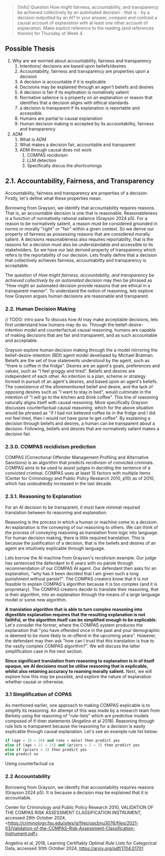 > [!info] Question
> How might fairness, accountability, and transparency be achieved collectively by an automated decision - that is - by a decision outputted by an AI? In your answer, compare and contrast a causal account of explanation with at least one other account of explanation. Make explicit reference to the reading (and references therein) for Thursday of Week 4.

## Possible Thesis

1. Why are we worried about accountability, fairness and transparency
	1. Intentions/ decisions are based upon beliefs/desires
	2. Accountability, fairness and transparency are properties upon a decision
	3. A decision is accountable if it is explicable
	4. Decisions may be explained through an agen't beliefs and desires
	5. A decision is fair if its explination is nomatively salient
	6. Normative salience is a property on an explanation or reason that identifies that a decision aligns with ethical standards
	7. a decision is transparent if its explanation is reportable and accessible.
	8. Humans are partial to causal explanation
	9. Human decision making is accepted by its accountability, fairness and transparency
2. ADM
	1. What is ADM
	2. What makes a decision fair, accountable and transparent
	3. ADM through causal does not work
		1. COMPAS recidivism
		2. LLM detection
		3. Specifically discus the shortcomings

## 2.1. Accountability, Fairness, and Transparency
Accountability, fairness and transparency are properties of a decision. Firstly, let's define what these properties mean.

Borrowing from Grayson, we identify that accountability requires reasons. That is, an accountable decision is one that is reasonable. Reasonableness is a function of normatively rational salience (Grayson 2024 p5). For a reason to be normatively salient, a reason must be considered grounded in norms or morally "right" or "fair" within a given context. So we derive our property of fairness as possessing reasons that are considered morally salient. A decisions reasonableness also requires reportability, that is the reasons for a decision must also be understandable and accessible to its stakeholders. So we have our last derived property of transparency which refers to the reportability of our decision. Lets finally define that a decision that collectively achieves fairness, accountability and transparency is acceptable.

The question of *How might fairness, accountability, and transparency be achieved collectively by an automated decision* may then be phrased as "How might an automated decision provide reasons that are ethical in a transparent manner". To understand the notion of reasoning, lets explore how Grayson argues human decisions are reasonable and transparent.

### 2.2. Human Decision Making
// TODO: intro para
To discuss how AI may make acceptable decisions, lets first understand how humans may do so. Through the belief-desire-intention model and counterfactual causal reasoning, humans are capable of making decisions that are fair and transparent, and as such accountable and acceptable.

Grayson explore human decision making through the a model mirroring the belief-desire-intention (BDI) agent model developed by Michael Bratman. Beliefs are the set of true statements understood by the agent, such as "there is coffee in the fridge". Desires are an agent's goals, preferences and values, such as "I feel groggy and tired". Beliefs and desires are independent of each other. An intention is a plan, scheme or strategy formed in pursuit of an agent's desires, and based upon an agent's beliefs. The coexistence of the aforementioned belief and desire, and the lack of opposing desires such as "I want to stay in bed", would culminate in the intention of "I will go to the kitchen and drink coffee". This line of reasoning naturally aligns itself with causal reasoning. More specifically Grayson discusses counterfactual causal reasoning, which for the above situation would be phrased as "if I had not believed coffee lie in the fridge and I did not feel tired, then I would not have gone to get coffee". By explaining a decision through beliefs and desires, a human can be transparent about a decision. Following, beliefs and desires that are normatively salient makes a decision fair.

### 2.3.0. COMPAS recidivism prediction
COMPAS (Correctional Offender Management Profiling and Alternative Sanctions) is an algorithm that predicts recidivism of convicted criminals. COMPAS aims to be used to assist judges in deciding the sentence of a convicted criminal. COMPAS uses at least 15 factors with multiple items (Center for Criminology and Public Policy Research 2010, p10) as of 2010, which has undoubtedly increased in the last decade. 

### 2.3.1. Reasoning to Explanation
For an AI decision to be transparent, it must have minimal required translation between its reasoning and explanation.

Reasoning is the process in which a human or machine come to a decision. An explanation is the conveying of our reasoning to others. We can think of the process of conveying reasoning as translation from logic into language. For human decision making, there is little required translation. This is because the justification of a decision, that is the beliefs and desires of an agent are intuitively explicable through language.

Lets borrow the AI machine from Grayson's recidivism example. Our judge has sentenced the defendant to 6 years with no parole through recommendation of our COMPAS AI agent. Our defendant then asks for an explanation, "why has it been decided that I am given such a long punishment without parole?". The COMPAS creators know that it is not feasible to explain COMPAS's algorithm because it is too complex (and it is proprietary). The COMPAS creators decide to translate their reasoning, that is their algorithm, into an explanation through the means of a large language model or some new algorithm.

**A translation algorithm that is able to turn complex reasoning into digestible explanation requires that the resulting explanation is not faithful, or the algorithm itself can be simplified enough to be explicable.** Let's consider the former, where the COMPAS system produces the explanation that "you have offended once in the past and your demographic is deemed to be more likely to re-offend in the upcoming years". However, the defendant may then ask "how can I trust that this translation is true to the vastly complex COMPAS algorithm?". We will discuss the latter simplification case in the next section.

**Since significant translation from reasoning to explanation is in of itself opaque, we AI decisions must be utilise reasoning that is explicable, whilst also retaining accuracy to roaming morally salient.** Next, we will explore how this may be possible, and explore the nature of explanation whether causal or otherwise.

### 3.1 Simplification of COPAS
As mentioned earlier, one approach to making COMPAS explicable is to simplify its reasoning. An attempt of this was made by a research team from Berkely using the reasoning of "rule-lists" which are predictive models composed of if-then statements (Angelino et al 2018). Reasoning through rule lists is transparent because the reasoning for a decision is easily explicable through causal explanation. Let's see an example rule list below:

```python
if (age = 18 − 20) and (sex = male) then predict yes
else if (age = 21 − 23) and (priors = 2 − 3) then predict yes
else if (priors > 3) then predict yes
else predict no
```

Using counterfactual ca

### 2.2 Accountability
Borrowing from Grayson, we identify that accountability requires reasons (Grayson 2024 p5). It is because a decision may be explained that it is accountable.


Center for Criminology and Public Policy Research 2010, VALIDATION OF THE COMPAS RISK ASSESSMENT CLASSIFICATION INSTRUMENT, accessed 29th October 2024, \<https://criminology.fsu.edu/sites/g/files/upcbnu3076/files/2021-03/Validation-of-the-COMPAS-Risk-Assessment-Classification-Instrument.pdf>

Angelino et al, 2018, Learning Certifiably Optimal Rule Lists for Categorical Data, accessed 30th October 2024, <https://arxiv.org/pdf/1704.01701>
